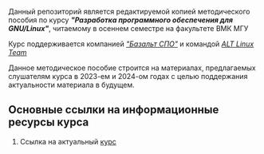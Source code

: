 Данный репозиторий является редактируемой копией методического пособия по курсу ***"Разработка программного обеспечения для GNU/Linux"***, читаемому в осеннем семестре на факультете ВМК МГУ

Курс поддерживается компанией [*"Базальт СПО"*](https://www.basealt.ru) и командой [*ALT Linux Team*](https://www.altlinux.org/ALT_Linux_Team)

Данное методическое пособие строится на материалах, предлагаемых слушателям курса в 2023-ем и 2024-ом годах с целью поддержания актуальности материала в будущем.


Основные ссылки на информационные ресурсы курса
---
1. Ссылка на актуальный [курс](https://uneex.org/LecturesCMC/LinuxApplicationDevelopment2024)

